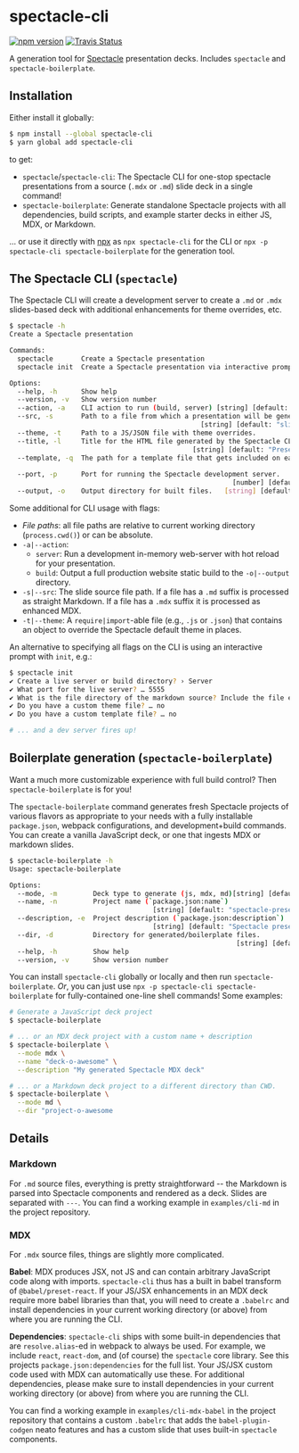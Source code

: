 # spectacle-cli

[![npm version][npm_img]][npm_site]
[![Travis Status][trav_img]][trav_site]

A generation tool for [Spectacle][] presentation decks. Includes `spectacle` and `spectacle-boilerplate`.

## Installation

Either install it globally:

```sh
$ npm install --global spectacle-cli
$ yarn global add spectacle-cli
```

to get:

- `spectacle`/`spectacle-cli`: The Spectacle CLI for one-stop spectacle presentations from a source (`.mdx` or `.md`) slide deck in a single command!
- `spectacle-boilerplate`: Generate standalone Spectacle projects with all dependencies, build scripts, and example starter decks in either JS, MDX, or Markdown.

... or use it directly with [npx][] as `npx spectacle-cli` for the CLI or `npx -p spectacle-cli spectacle-boilerplate` for the generation tool.

## The Spectacle CLI (`spectacle`)

The Spectacle CLI will create a development server to create a `.md` or `.mdx` slides-based deck with additional enhancements for theme overrides, etc.

```sh
$ spectacle -h
Create a Spectacle presentation

Commands:
  spectacle       Create a Spectacle presentation                      [default]
  spectacle init  Create a Spectacle presentation via interactive prompts

Options:
  --help, -h      Show help                                            [boolean]
  --version, -v   Show version number                                  [boolean]
  --action, -a    CLI action to run (build, server) [string] [default: "server"]
  --src, -s       Path to a file from which a presentation will be generated.
                                                [string] [default: "slides.mdx"]
  --theme, -t     Path to a JS/JSON file with theme overrides.          [string]
  --title, -l     Title for the HTML file generated by the Spectacle CLI.
                                              [string] [default: "Presentation"]
  --template, -q  The path for a template file that gets included on each slide.
                                                                        [string]
  --port, -p      Port for running the Spectacle development server.
                                                        [number] [default: 3000]
  --output, -o    Output directory for built files.   [string] [default: "dist"]
```

Some additional for CLI usage with flags:

- _File paths_: all file paths are relative to current working directory (`process.cwd()`) or can be absolute.
- `-a|--action`:
  - `server`: Run a development in-memory web-server with hot reload for your presentation.
  - `build`: Output a full production website static build to the `-o|--output` directory.
- `-s|--src`: The slide source file path. If a file has a `.md` suffix is processed as straight Markdown. If a file has a `.mdx` suffix it is processed as enhanced MDX.
- `-t|--theme`: A `require|import`-able file (e.g., `.js` or `.json`) that contains an object to override the Spectacle default theme in places.

An alternative to specifying all flags on the CLI is using an interactive prompt with `init`, e.g.:

```sh
$ spectacle init
✔ Create a live server or build directory? › Server
✔ What port for the live server? … 5555
✔ What is the file directory of the markdown source? Include the file extension … slides.md
✔ Do you have a custom theme file? … no
✔ Do you have a custom template file? … no

# ... and a dev server fires up!
```

## Boilerplate generation (`spectacle-boilerplate`)

Want a much more customizable experience with full build control? Then `spectacle-boilerplate` is for you!

The `spectacle-boilerplate` command generates fresh Spectacle projects of various flavors as appropriate to your needs with a fully installable `package.json`, webpack configurations, and development+build commands. You can create a vanilla JavaScript deck, or one that ingests MDX or markdown slides.

```sh
$ spectacle-boilerplate -h
Usage: spectacle-boilerplate

Options:
  --mode, -m         Deck type to generate (js, mdx, md)[string] [default: "js"]
  --name, -n         Project name (`package.json:name`)
                                    [string] [default: "spectacle-presentation"]
  --description, -e  Project description (`package.json:description`)
                                    [string] [default: "Spectacle presentation"]
  --dir, -d          Directory for generated/boilerplate files.
                                                         [string] [default: "."]
  --help, -h         Show help                                         [boolean]
  --version, -v      Show version number                               [boolean]
```

You can install `spectacle-cli` globally or locally and then run `spectacle-boilerplate`. _Or_, you can just use `npx -p spectacle-cli spectacle-boilerplate` for fully-contained one-line shell commands! Some examples:

```sh
# Generate a JavaScript deck project
$ spectacle-boilerplate

# ... or an MDX deck project with a custom name + description
$ spectacle-boilerplate \
  --mode mdx \
  --name "deck-o-awesome" \
  --description "My generated Spectacle MDX deck"

# ... or a Markdown deck project to a different directory than CWD.
$ spectacle-boilerplate \
  --mode md \
  --dir "project-o-awesome
```

## Details

### Markdown

For `.md` source files, everything is pretty straightforward -- the Markdown is parsed into Spectacle components and rendered as a deck. Slides are separated with `---`. You can find a working example in `examples/cli-md` in the project repository.

### MDX

For `.mdx` source files, things are slightly more complicated.

**Babel**: MDX produces JSX, not JS and can contain arbitrary JavaScript code along with imports. `spectacle-cli` thus has a built in babel transform of `@babel/preset-react`. If your JS/JSX enhancements in an MDX deck require more babel libraries than that, you will need to create a `.babelrc` and install dependencies in your current working directory (or above) from where you are running the CLI.

**Dependencies**: `spectacle-cli` ships with some built-in dependencies that are `resolve.alias`-ed in webpack to always be used. For example, we include `react`, `react-dom`, and (of course) the `spectacle` core library. See this projects `package.json:dependencies` for the full list. Your JS/JSX custom code used with MDX can automatically use these. For additional dependencies, please make sure to install dependencies in your current working directory (or above) from where you are running the CLI.

You can find a working example in `examples/cli-mdx-babel` in the project repository that contains a custom `.babelrc` that adds the `babel-plugin-codgen` neato features and has a custom slide that uses built-in `spectacle` components.

[npm_img]: https://badge.fury.io/js/spectacle-cli.svg
[npm_site]: http://badge.fury.io/js/spectacle-cli
[trav_img]: https://api.travis-ci.com/FormidableLabs/spectacle-cli.svg
[trav_site]: https://travis-ci.com/FormidableLabs/spectacle-cli
[spectacle]: https://formidable.com/open-source/spectacle/
[npx]: https://www.npmjs.com/package/npx
